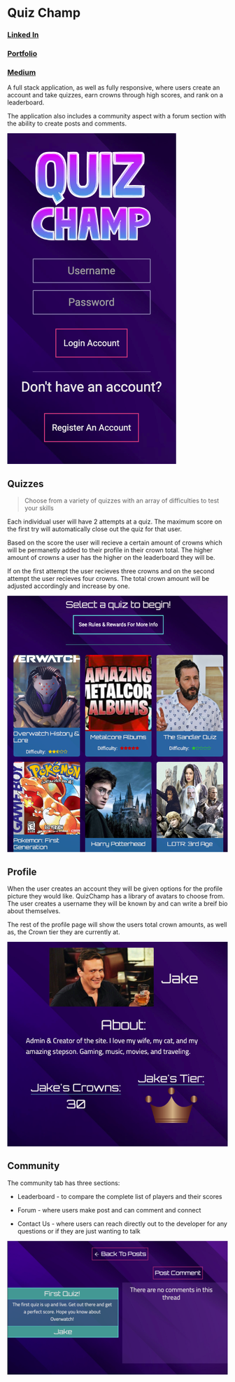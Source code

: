 # Quiz Champ


### [Linked In](https://www.linkedin.com/in/jacobhocker/) 

### [Portfolio](https://jacob-hocker.vercel.app/)

### [Medium](https://jacobhocker.medium.com/)

A full stack application, as well as fully responsive,  where users create an account and take quizzes, earn crowns through high scores, and rank on a leaderboard.  

The application also includes a community aspect with a forum section with the ability to create posts and comments.

![QuizChampThumb](/public/images/QuizChampThumb.png)

## Quizzes 

> Choose from a variety of quizzes with an array of difficulties to test your skills


Each individual user will have 2 attempts at a quiz.  The maximum score on the first try will automatically close out the quiz for that user.

Based on the score the user will recieve a certain amount of crowns which will be permanetly added to their profile in their crown total.  The higher amount of crowns a user has the higher on the leaderboard they will be.

If on the first attempt the user recieves three crowns and on the second attempt the user recieves four crowns.  The total crown amount will be adjusted accordingly and increase by one.

![QuizzesPage](/public/images/QuizChampQuizPage.png)


## Profile 

When the user creates an account they will be given options for the profile picture they would like.  QuizChamp has a library of avatars to choose from.  The user creates a username they will be known by and can write a breif bio about themselves.

The rest of the profile page will show the users total crown amounts, as well as, the Crown tier they are currently at.

![QCProfilePage](/public/images/QCProfilePage.png)

## Community 

The community tab has three sections: 

 - Leaderboard - to compare the complete list of players and their scores

 - Forum - where users make post and can comment and connect

 - Contact Us - where users can reach directly out to the developer for any questions or if they are just wanting to talk

 ![PostComment](/public/images/PostComment.png)